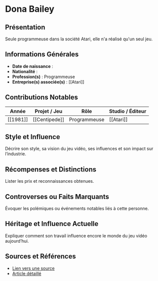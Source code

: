 # Dona Bailey

## Présentation
Seule programmeuse dans la société Atari, elle n'a réalisé qu'un seul jeu.

## Informations Générales
- **Date de naissance** :  
- **Nationalité** :  
- **Profession(s)** : Programmeuse
- **Entreprise(s) associée(s)** : [[Atari]]

## Contributions Notables
| Année    | Projet / Jeu  | Rôle         | Studio / Éditeur |
| -------- | ------------- | ------------ | ---------------- |
| [[1981]] | [[Centipede]] | Programmeuse | [[Atari]]        |

## Style et Influence
Décrire son style, sa vision du jeu vidéo, ses influences et son impact sur l’industrie.

## Récompenses et Distinctions
Lister les prix et reconnaissances obtenues.

## Controverses ou Faits Marquants
Évoquer les polémiques ou événements notables liés à cette personne.

## Héritage et Influence Actuelle
Expliquer comment son travail influence encore le monde du jeu vidéo aujourd’hui.

## Sources et Références
- [Lien vers une source](#)
- [Article détaillé](#)
